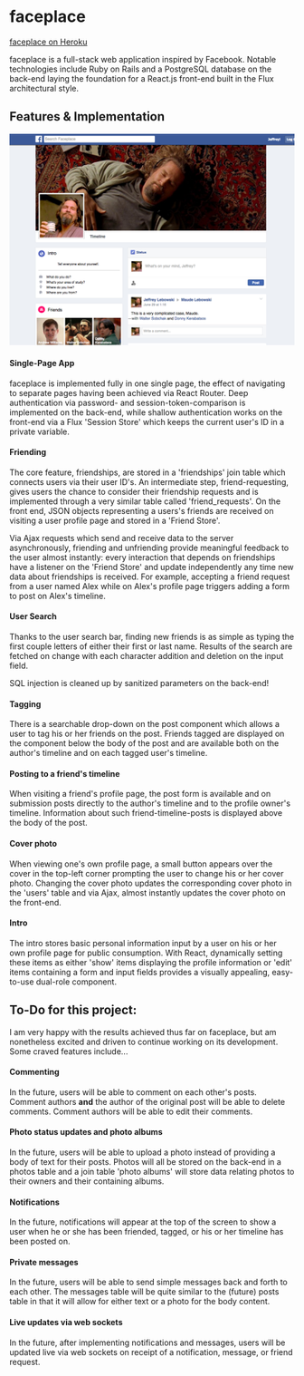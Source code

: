 # faceplace

[faceplace on Heroku](http://www.faceplace.io)

faceplace is a full-stack web application inspired by Facebook. Notable technologies include Ruby on Rails and a PostgreSQL database on the back-end laying the foundation for a React.js front-end built in the Flux architectural style.

## Features & Implementation

![User profile](./app/assets/images/user_profile.png)

#### Single-Page App

faceplace is implemented fully in one single page, the effect of navigating to separate pages having been achieved via React Router. Deep authentication via password- and session-token-comparison is implemented on the back-end, while shallow authentication works on the front-end via a Flux 'Session Store' which keeps the current user's ID in a private variable.

#### Friending

The core feature, friendships, are stored in a 'friendships' join table which connects users via their user ID's. An intermediate step, friend-requesting, gives users the chance to consider their friendship requests and is implemented through a very similar table called 'friend_requests'. On the front end, JSON objects representing a users's friends are received on visiting a user profile page and stored in a 'Friend Store'.

Via Ajax requests which send and receive data to the server asynchronously, friending and unfriending provide meaningful feedback to the user almost instantly: every interaction that depends on friendships have a listener on the 'Friend Store' and update independently any time new data about friendships is received. For example, accepting a friend request from a user named Alex while on Alex's profile page triggers adding a form to post on Alex's timeline.

#### User Search

Thanks to the user search bar, finding new friends is as simple as typing the first couple letters of either their first or last name. Results of the search are fetched on change with each character addition and deletion on the input field.

SQL injection is cleaned up by sanitized parameters on the back-end!

#### Tagging

There is a searchable drop-down on the post component which allows a user to tag his or her friends on the post. Friends tagged are displayed on the component below the body of the post and are available both on the author's timeline and on each tagged user's timeline.

#### Posting to a friend's timeline

When visiting a friend's profile page, the post form is available and on submission posts directly to the author's timeline and to the profile owner's timeline. Information about such friend-timeline-posts is displayed above the body of the post.

#### Cover photo

When viewing one's own profile page, a small button appears over the cover in the top-left corner prompting the user to change his or her cover photo. Changing the cover photo updates the corresponding cover photo in the 'users' table and via Ajax, almost instantly updates the cover photo on the front-end.

#### Intro

The intro stores basic personal information input by a user on his or her own profile page for public consumption. With React, dynamically setting these items as either 'show' items displaying the profile information or 'edit' items containing a form and input fields provides a visually appealing, easy-to-use dual-role component.

## To-Do for this project:

I am very happy with the results achieved thus far on faceplace, but am nonetheless excited and driven to continue working on its development. Some craved features include...

#### Commenting

In the future, users will be able to comment on each other's posts. Comment authors **and** the author of the original post will be able to delete comments. Comment authors will be able to edit their comments.

#### Photo status updates and photo albums

In the future, users will be able to upload a photo instead of providing a body of text for their posts. Photos will all be stored on the back-end in a photos table and a join table 'photo albums' will store data relating photos to their owners and their containing albums.

#### Notifications

In the future, notifications will appear at the top of the screen to show a user when he or she has been friended, tagged, or his or her timeline has been posted on.

#### Private messages

In the future, users will be able to send simple messages back and forth to each other. The messages table will be quite similar to the (future) posts table in that it will allow for either text or a photo for the body content.

#### Live updates via web sockets

In the future, after implementing notifications and messages, users will be updated live via web sockets on receipt of a notification, message, or friend request.
